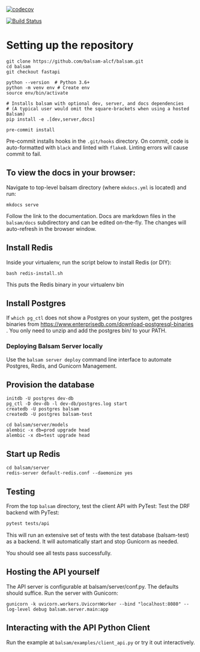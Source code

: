 [![codecov](https://codecov.io/gh/balsam-alcf/balsam/branch/master/graph/badge.svg)](https://codecov.io/gh/balsam-alcf/balsam)

[![Build Status](https://travis-ci.com/balsam-alcf/balsam.svg?branch=develop)](https://travis-ci.com/balsam-alcf/balsam)

# Setting up the repository

```
git clone https://github.com/balsam-alcf/balsam.git
cd balsam
git checkout fastapi

python --version  # Python 3.6+
python -m venv env # Create env
source env/bin/activate

# Installs balsam with optional dev, server, and docs dependencies
# (A typical user would omit the square-brackets when using a hosted Balsam)
pip install -e .[dev,server,docs]

pre-commit install
```
Pre-commit installs hooks in the `.git/hooks` directory.
On commit, code is auto-formatted with `black` and linted with `flake8`.  Linting errors will cause commit to fail.

## To view the docs in your browser:

Navigate to top-level balsam directory (where `mkdocs.yml` is located) and run:
```
mkdocs serve
```

Follow the link to the documentation. Docs are markdown files in the `balsam/docs` subdirectory and can be edited 
on-the-fly.  The changes will auto-refresh in the browser window.


## Install Redis

Inside your virtualenv, run the script below to install Redis (or DIY):
```
bash redis-install.sh
```
This puts the Redis binary in your virtualenv bin

## Install Postgres

If `which pg_ctl`  does not show a Postgres on your system, get the postgres binaries from https://www.enterprisedb.com/download-postgresql-binaries .
You only need to unzip and add the postgres bin/ to your PATH.

### Deploying Balsam Server locally

Use the `balsam server deploy` command line interface to automate Postgres, Redis, and Gunicorn Management.

## Provision the database

```
initdb -U postgres dev-db
pg_ctl -D dev-db -l dev-db/postgres.log start
createdb -U postgres balsam
createdb -U postgres balsam-test

cd balsam/server/models
alembic -x db=prod upgrade head
alembic -x db=test upgrade head
```

## Start up Redis
```
cd balsam/server
redis-server default-redis.conf --daemonize yes
```


## Testing
From the top `balsam` directory, test the client API with PyTest:
Test the DRF backend with PyTest:

```bash
pytest tests/api
```
This will run an extensive set of tests with the test database (balsam-test) as a backend. It will automatically start and stop Gunicorn as needed.

You should see all tests pass successfully.

## Hosting the API yourself

The API server is configurable at balsam/server/conf.py.  The defaults should suffice.  Run the server with Gunicorn:

```
gunicorn -k uvicorn.workers.UvicornWorker --bind "localhost:8080" --log-level debug balsam.server.main:app
```

## Interacting with the API Python Client

Run the example at `balsam/examples/client_api.py` or try it out interactively.